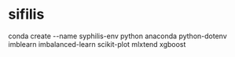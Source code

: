 # sifilis

conda create --name syphilis-env python anaconda python-dotenv imblearn imbalanced-learn scikit-plot mlxtend xgboost
